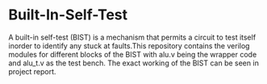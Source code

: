 # Built-In-Self-Test
A built-in self-test (BIST) is a mechanism that permits a circuit to test itself inorder to identify any stuck at faults.This repository contains the verilog modules for different blocks of the BIST with alu.v being the wrapper code and alu_t.v as the test bench. The exact working of the BIST can be seen in project report.
